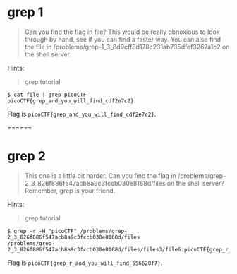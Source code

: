 # grep 1

> Can you find the flag in file? This would be really obnoxious to look through by hand, see if you can find a faster way. You can also find the file in /problems/grep-1_3_8d9cff3d178c231ab735dfef3267a1c2 on the shell server. 

Hints:

> grep tutorial

```
$ cat file | grep picoCTF
picoCTF{grep_and_you_will_find_cdf2e7c2}
```

Flag is `picoCTF{grep_and_you_will_find_cdf2e7c2}`.

======

# grep 2

> This one is a little bit harder. Can you find the flag in /problems/grep-2_3_826f886f547acb8a9c3fccb030e8168d/files on the shell server? Remember, grep is your friend. 

Hints:

> grep tutorial

```
$ grep -r -H "picoCTF" /problems/grep-2_3_826f886f547acb8a9c3fccb030e8168d/files
/problems/grep-2_3_826f886f547acb8a9c3fccb030e8168d/files/files3/file6:picoCTF{grep_r_and_you_will_find_556620f7}
```

Flag is `picoCTF{grep_r_and_you_will_find_556620f7}`.